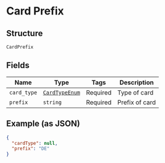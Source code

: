 
# Card Prefix

## Structure

`CardPrefix`

## Fields

| Name | Type | Tags | Description |
|  --- | --- | --- | --- |
| `card_type` | [`CardTypeEnum`](../../doc/models/card-type-enum.md) | Required | Type of card |
| `prefix` | `string` | Required | Prefix of card |

## Example (as JSON)

```json
{
  "cardType": null,
  "prefix": "DE"
}
```

